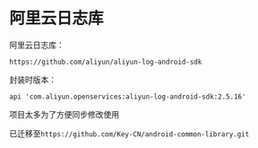 # 阿里云日志库
阿里云日志库：
```
https://github.com/aliyun/aliyun-log-android-sdk
```
封装时版本：
```
api 'com.aliyun.openservices:aliyun-log-android-sdk:2.5.16'
```

项目太多为了方便同步修改使用

已迁移至```https://github.com/Key-CN/android-common-library.git```